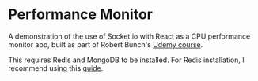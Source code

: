# Performance Monitor

A demonstration of the use of Socket.io with React as a CPU performance monitor app, built as part of Robert Bunch's [Udemy course](http://www.udemy.com/course/socketio-with-websockets-the-details).

This requires Redis and MongoDB to be installed. For Redis installation, I recommend using this [guide](https://redis.io/topics/quickstart).
